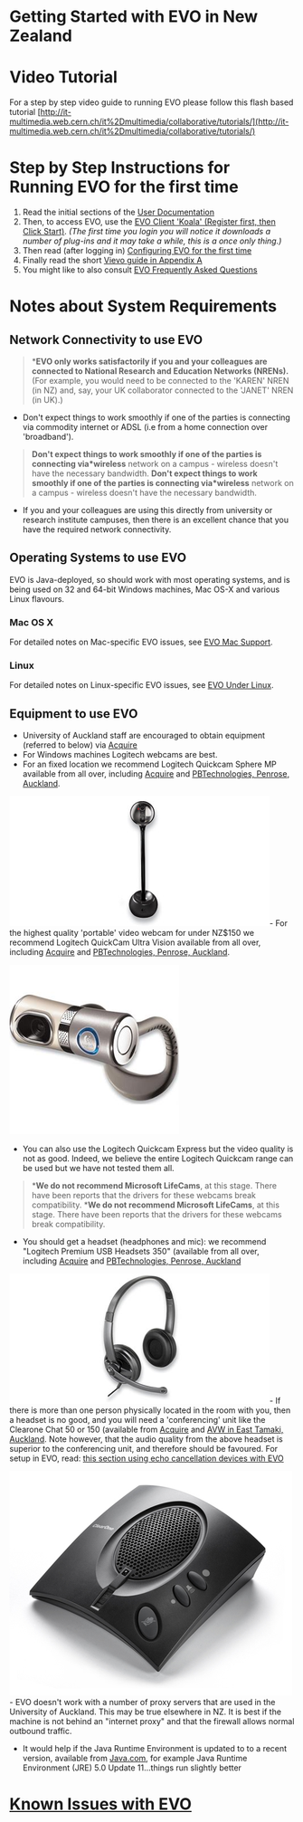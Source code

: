 # Getting Started with EVO in New Zealand

# Video Tutorial

For a step by step video guide to running EVO please follow this flash based tutorial [http://it-multimedia.web.cern.ch/it%2Dmultimedia/collaborative/tutorials/](http://it-multimedia.web.cern.ch/it%2Dmultimedia/collaborative/tutorials/)

# Step by Step Instructions for Running EVO for the first time

1. Read the initial sections of the [User Documentation](http://evo.vrvs.org/evoGate/help.jsp?EvO_Manual)
2. Then, to access EVO, use the [EVO Client 'Koala' (Register first, then Click Start)](http://evo.caltech.edu/). *(The first time you login you will notice it downloads a number of plug-ins and it may take a while, this is a once only thing.)*
3. Then read (after logging in) [Configuring EVO for the first time](/wiki/spaces/BeSTGRID/pages/3818228555)
4. Finally read the short [Vievo guide in Appendix A](http://evo.vrvs.org/evoGate/help.jsp?EvO_Manual)
5. You might like to also consult [EVO Frequently Asked Questions](http://evo.caltech.edu/evoGate/FAQ/)

# Notes about System Requirements

## Network Connectivity to use EVO

>  ***EVO only works satisfactorily if you and your colleagues are connected to National Research and Education Networks (NRENs).** (For example, you would need to be connected to the 'KAREN' NREN (in NZ) and, say, your UK collaborator connected to the 'JANET' NREN (in UK).) 

- Don't expect things to work smoothly if one of the parties is connecting via commodity internet or ADSL (i.e from a home connection over 'broadband').


>  **Don't expect things to work smoothly if one of the parties is connecting via*wireless** network on a campus - wireless doesn't have the necessary bandwidth.
>  **Don't expect things to work smoothly if one of the parties is connecting via*wireless** network on a campus - wireless doesn't have the necessary bandwidth.

- If you and your colleagues are using this directly from university or research institute campuses, then there is an excellent chance that you have the required network connectivity.

## Operating Systems to use EVO

EVO is Java-deployed, so should work with most operating systems, and is being used on 32 and 64-bit Windows machines, Mac OS-X and various Linux flavours.

### Mac OS X

For detailed notes on Mac-specific EVO issues, see [EVO Mac Support](http://evo.caltech.edu/evoGate/support/macSupport.jsp).

### Linux

For detailed notes on Linux-specific EVO issues, see [EVO Under Linux](/wiki/spaces/BeSTGRID/pages/3818228771).

## Equipment to use EVO

- University of Auckland staff are encouraged to obtain equipment (referred to below) via [Acquire](http://uoa.acquire.co.nz/acquire/default.asp)
- For Windows machines Logitech webcams are best.
- For an fixed location we recommend Logitech Quickcam Sphere MP available from all over, including [Acquire](http://uoa.acquire.co.nz/acquire/default.asp) and [PBTechnologies, Penrose, Auckland](http://www.pbtech.co.nz).


![QuickCam-orbit.jpg](./attachments/QuickCam-orbit.jpg)- For the highest quality 'portable' video webcam for under NZ$150 we recommend Logitech QuickCam Ultra Vision available from all over, including [Acquire](http://uoa.acquire.co.nz/acquire/default.asp) and [PBTechnologies, Penrose, Auckland](http://www.pbtech.co.nz).


![Ultravision.jpg](./attachments/Ultravision.jpg)
- You can also use the Logitech Quickcam Express but the video quality is not as good. Indeed, we believe the entire Logitech Quickcam range can be used but we have not tested them all.


>  ***We do not recommend Microsoft LifeCams**, at this stage. There have been reports that the drivers for these webcams break compatibility.
>  ***We do not recommend Microsoft LifeCams**, at this stage. There have been reports that the drivers for these webcams break compatibility.

- You should get a headset (headphones and mic): we recommend "Logitech Premium USB Headsets 350" (available from all over, including [Acquire](http://uoa.acquire.co.nz/acquire/default.asp) and [PBTechnologies, Penrose, Auckland](http://www.pbtech.co.nz)


![Logitech350.jpg](./attachments/Logitech350.jpg)- If there is more than one person physically located in the room with you, then a headset is no good, and you will need a 'conferencing' unit like the Clearone Chat 50 or 150 (available from [Acquire](http://uoa.acquire.co.nz/acquire/default.asp) and [AVW in East Tamaki, Auckland](http://www.avw.co.nz/). Note however, that the audio quality from the above headset is superior to the conferencing unit, and therefore should be favoured. For setup in EVO, read: [this section using echo cancellation devices with EVO](https://reannz.atlassian.net/wiki/pages/createpage.action?spaceKey=BeSTGRID&title=Known_Issues_with_EVO&linkCreation=true&fromPageId=3818228696)


![Chat50.jpg](./attachments/Chat50.jpg)- EVO doesn't work with a number of proxy servers that are used in the University of Auckland. This may be true elsewhere in NZ. It is best if the machine is not behind an "internet proxy" and that the firewall allows normal outbound traffic.
- It would help if the Java Runtime Environment is updated to to a recent version, available from [Java.com](http://java.sun.com/j2se/1.5.0/download.html), for example Java Runtime Environment (JRE) 5.0 Update 11...things run slightly better

# [Known Issues with EVO](/wiki/spaces/BeSTGRID/pages/3818228443)

